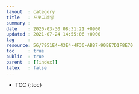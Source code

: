 ```yaml
---
layout  : category
title   : 프로그래밍
summary : 
date    : 2020-03-30 08:31:21 +0900
updated : 2021-07-24 14:55:06 +0900
tag     : 
resource: 56/7951E4-43E4-4F36-ABB7-90BE7D1F8E70
toc     : true
public  : true
parent  : [[index]]
latex   : false
---
```

* TOC
{:toc}

